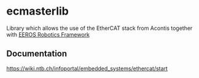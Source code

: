 # ecmasterlib
Library which allows the use of the EtherCAT stack from Acontis together with 
[EEROS Robotics Framework](https://github.com/eeros-project/eeros-framework)

## Documentation
https://wiki.ntb.ch/infoportal/embedded_systems/ethercat/start


